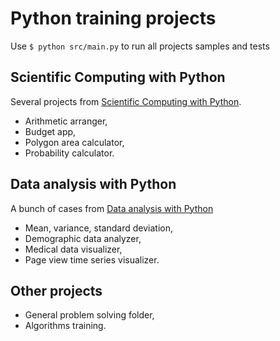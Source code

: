 # Python training projects

Use `$ python src/main.py` to run all projects samples and tests

## Scientific Computing with Python

Several projects from [Scientific Computing with Python](https://www.freecodecamp.org/learn/scientific-computing-with-python/scientific-computing-with-python-projects/).

* Arithmetic arranger,
* Budget app,
* Polygon area calculator,
* Probability calculator.

## Data analysis with Python

A bunch of cases from [Data analysis with Python](https://www.freecodecamp.org/learn/data-analysis-with-python/data-analysis-with-python-projects/)

* Mean, variance, standard deviation,
* Demographic data analyzer,
* Medical data visualizer,
* Page view time series visualizer.

## Other projects

* General problem solving folder,
* Algorithms training.
